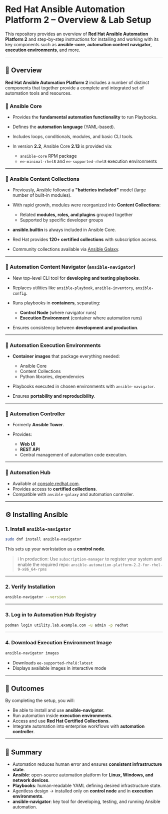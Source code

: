 
# Red Hat Ansible Automation Platform 2 – Overview & Lab Setup

This repository provides an overview of **Red Hat Ansible Automation Platform 2** and step-by-step instructions for installing and working with its key components such as **ansible-core**, **automation content navigator**, **execution environments**, and more.

---

## 🚀 Overview

**Red Hat Ansible Automation Platform 2** includes a number of distinct components that together provide a complete and integrated set of automation tools and resources.

### 🔹 Ansible Core

* Provides the **fundamental automation functionality** to run Playbooks.
* Defines the **automation language** (YAML-based).
* Includes loops, conditionals, modules, and basic CLI tools.
* In version **2.2**, Ansible Core **2.13** is provided via:

  * `ansible-core` RPM package
  * `ee-minimal-rhel8` and `ee-supported-rhel8` execution environments

---

### 🔹 Ansible Content Collections

* Previously, Ansible followed a **"batteries included"** model (large number of built-in modules).
* With rapid growth, modules were reorganized into **Content Collections**:

  * Related **modules, roles, and plugins** grouped together
  * Supported by specific developer groups
* **ansible.builtin** is always included in Ansible Core.
* Red Hat provides **120+ certified collections** with subscription access.
* Community collections available via [Ansible Galaxy](https://galaxy.ansible.com).

---

### 🔹 Automation Content Navigator (`ansible-navigator`)

* New top-level CLI tool for **developing and testing playbooks**.
* Replaces utilities like `ansible-playbook`, `ansible-inventory`, `ansible-config`.
* Runs playbooks in **containers**, separating:

  * **Control Node** (where navigator runs)
  * **Execution Environment** (container where automation runs)
* Ensures consistency between **development and production**.

---

### 🔹 Automation Execution Environments

* **Container images** that package everything needed:

  * Ansible Core
  * Content Collections
  * Python libraries, dependencies
* Playbooks executed in chosen environments with `ansible-navigator`.
* Ensures **portability and reproducibility**.

---

### 🔹 Automation Controller

* Formerly **Ansible Tower**.
* Provides:

  * **Web UI**
  * **REST API**
  * Central management of automation code execution.

---

### 🔹 Automation Hub

* Available at [console.redhat.com](https://console.redhat.com).
* Provides access to **certified collections**.
* Compatible with `ansible-galaxy` and automation controller.

---

## ⚙️ Installing Ansible

### 1. Install `ansible-navigator`

```bash
sudo dnf install ansible-navigator
```

This sets up your workstation as a **control node**.

> ℹ️ In production:
> Use `subscription-manager` to register your system and enable the required repo:
> `ansible-automation-platform-2.2-for-rhel-9-x86_64-rpms`

---

### 2. Verify Installation

```bash
ansible-navigator --version
```

---

### 3. Log in to Automation Hub Registry

```bash
podman login utility.lab.example.com -u admin -p redhat
```

---

### 4. Download Execution Environment Image

```bash
ansible-navigator images
```

* Downloads `ee-supported-rhel8:latest`
* Displays available images in interactive mode

---

## 🎯 Outcomes

By completing the setup, you will:

* Be able to install and use **ansible-navigator**.
* Run automation inside **execution environments**.
* Access and use **Red Hat Certified Collections**.
* Integrate automation into enterprise workflows with **automation controller**.

---

## 📌 Summary

* Automation reduces human error and ensures **consistent infrastructure state**.
* **Ansible**: open-source automation platform for **Linux, Windows, and network devices**.
* **Playbooks**: human-readable YAML defining desired infrastructure state.
* Agentless design → installed only on **control node** and in **execution environments**.
* **ansible-navigator**: key tool for developing, testing, and running Ansible automation.


